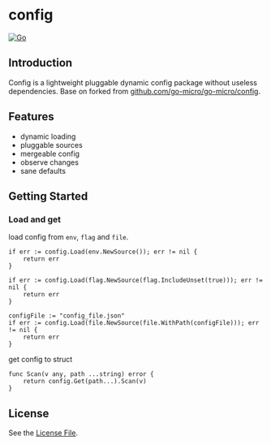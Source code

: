 # config

[![Go](https://github.com/AWaterColorPen/config/actions/workflows/go.yml/badge.svg)](https://github.com/AWaterColorPen/config/actions/workflows/go.yml)

## Introduction

Config is a lightweight pluggable dynamic config package without useless dependencies.
Base on forked from [github.com/go-micro/go-micro/config](https://github.com/go-micro/go-micro/tree/master/config).

## Features

- dynamic loading
- pluggable sources
- mergeable config
- observe changes
- sane defaults

## Getting Started

### Load and get

load config from `env`, `flag` and `file`.

```golang
if err := config.Load(env.NewSource()); err != nil {
    return err
}

if err := config.Load(flag.NewSource(flag.IncludeUnset(true))); err != nil {
    return err
}

configFile := "config_file.json"
if err := config.Load(file.NewSource(file.WithPath(configFile))); err != nil {
    return err
}
```

get config to struct

```golang
func Scan(v any, path ...string) error {
    return config.Get(path...).Scan(v)
}
```

## License

See the [License File](./LICENSE).

